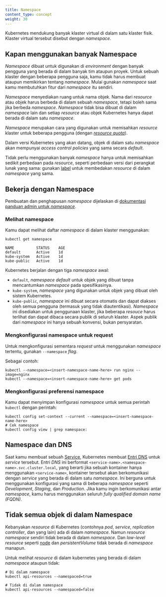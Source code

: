 ```yaml
---
title: Namespace
content_type: concept
weight: 30
---
```


<!-- overview -->

Kubernetes mendukung banyak klaster virtual di dalam satu klaster fisik. Klaster virtual tersebut disebut dengan *namespace*.




<!-- body -->

## Kapan menggunakan banyak Namespace

*Namespace* dibuat untuk digunakan di *environment* dengan banyak pengguna yang berada di dalam banyak tim ataupun proyek. Untuk sebuah klaster dengan beberapa pengguna saja, kamu tidak harus membuat ataupun memikirkan tentang *namespace*. Mulai gunakan *namespace* saat kamu membutuhkan fitur dari *namespace* itu sendiri.

*Namespace* menyediakan ruang untuk nama objek. Nama dari *resource* atau objek harus berbeda di dalam sebuah *namespace*, tetapi boleh sama jika berbeda *namespace*. *Namespace* tidak bisa dibuat di dalam *namespace* lain dan setiap *resource* atau objek Kubernetes hanya dapat berada di dalam satu *namespace*.

*Namespace* merupakan cara yang digunakan untuk memisahkan *resource* klaster untuk beberapa pengguna (dengan [*resource quota*](/id/docs/concepts/policy/resource-quotas/)).

Dalam versi Kubernetes yang akan datang, objek di dalam satu *namespace* akan mempunyai *access control policies* yang sama secara *default*.

Tidak perlu menggunakan banyak *namespace* hanya untuk memisahkan sedikit perbedaan pada *resource*, seperti perbedaan versi dari perangkat lunak yang sama: gunakan [label](/docs/user-guide/labels) untuk membedakan *resource* di dalam *namespace* yang sama.

## Bekerja dengan Namespace

Pembuatan dan penghapusan *namespace* dijelaskan di [dokumentasi panduan admin untuk *namespace*](/docs/admin/namespaces).


### Melihat namespace

Kamu dapat melihat daftar *namespace* di dalam klaster menggunakan:

```shell
kubectl get namespace
```
```
NAME          STATUS    AGE
default       Active    1d
kube-system   Active    1d
kube-public   Active    1d
```

Kubernetes berjalan dengan tiga *namespace* awal:

* `default`, *namespace default* untuk objek yang dibuat tanpa mencantumkan *namespace* pada spesifikasinya.
* `kube-system`, *namespace* yang digunakan untuk objek yang dibuat oleh sistem Kubernetes.
* `kube-public`, *namespace* ini dibuat secara otomatis dan dapat diakses oleh semua pengguna (termasuk yang tidak diautentikasi). *Namespace* ini disediakan untuk penggunaan klaster, jika beberapa *resouce* harus terlihat dan dapat dibaca secara publik di seluruh klaster. Aspek publik dari *namespace* ini hanya sebuah konvensi, bukan persyaratan.


### Mengkonfigurasi namespace untuk request

Untuk mengkonfigurasi sementara *request* untuk menggunakan *namespace* tertentu, gunakan `--namespace` *flag*.

Sebagai contoh:

```shell
kubectl --namespace=<insert-namespace-name-here> run nginx --image=nginx
kubectl --namespace=<insert-namespace-name-here> get pods
```

### Mengkonfigurasi preferensi namespace

Kamu dapat menyimpan konfigurasi *namespace* untuk semua perintah `kubectl` dengan perintah:

```shell
kubectl config set-context --current --namespace=<insert-namespace-name-here>
# Cek namespace
kubectl config view | grep namespace:
```

## Namespace dan DNS

Saat kamu membuat sebuah [Service](/docs/user-guide/services), Kubernetes membuat [Entri DNS](/id/docs/concepts/services-networking/dns-pod-service/) untuk *service* tersebut. Entri *DNS* ini berformat `<service-name>.<namespace-name>.svc.cluster.local`, yang berarti jika sebuah kontainer hanya menggunakan `<service-name>`, kontainer tersebut akan berkomunikasi dengan *service* yang berada di dalam satu *namespace*. Ini berguna untuk menggunakan konfigurasi yang sama di beberapa *namespace* seperti *Development*, *Staging*, dan *Production*. Jika kamu ingin berkomunikasi antar *namespace*, kamu harus menggunakan seluruh *fully qualified domain name (FQDN)*.


## Tidak semua objek di dalam Namespace

Kebanyakan *resource* di Kubernetes (contohnya *pod*, *service*, *replication controller*, dan yang lain) ada di dalam *namespace*. Namun *resource namespace* sendiri tidak berada di dalam *namespace*. Dan *low-level resource* seperti [node](/docs/admin/node) dan *persistentVolume* tidak berada di *namespace* manapun.

Untuk melihat *resource* di dalam kubernetes yang berada di dalam *namespace* ataupun tidak:

```shell
# Di dalam namespace
kubectl api-resources --namespaced=true

# Tidak di dalam namespace
kubectl api-resources --namespaced=false
```


